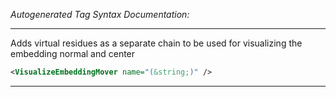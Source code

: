 <!-- THIS IS AN AUTOGENERATED FILE: Don't edit it directly, instead change the schema definition in the code itself. -->

_Autogenerated Tag Syntax Documentation:_

---
Adds virtual residues as a separate chain to be used for visualizing the embedding normal and center

```xml
<VisualizeEmbeddingMover name="(&string;)" />
```



---
